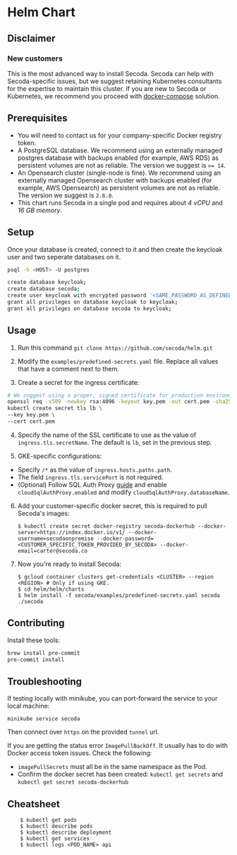 # Helm Chart

## Disclaimer

### New customers

This is the most advanced way to install Secoda. Secoda can help with Secoda-specific issues, but we suggest retaining Kubernetes consultants for the expertise to maintain this cluster. If you are new to Secoda or Kubernetes, we recommend you proceed with [docker-compose](https://github.com/secoda/docker-compose) solution.

## Prerequisites

- You will need to contact us for your company-specific Docker registry token.
- A PostgreSQL database.
We recommend using an externally managed postgres database with backups enabled (for example, AWS RDS) as persistent volumes are not as reliable.
The version we suggest is `>= 14`.
- An Opensearch cluster (single-node is fine).
We recommend using an externally managed Opensearch cluster with backups enabled (for example, AWS Opensearch) as persistent volumes are not as reliable.
The version we suggest is `2.6.0`.
- This chart runs Secoda in a single pod and requires about *4 vCPU* and *16 GB memory*.


## Setup

Once your database is created, connect to it and then create the keycloak user and two seperate databases on it.

```bash
psql -h <HOST> -U postgres
```

```bash
create database keycloak;
create database secoda;
create user keycloak with encrypted password '<SAME_PASSWORD_AS_DEFINED_IN_PREDEFINED-SECRETS.YAML>';
grant all privileges on database keycloak to keycloak;
grant all privileges on database secoda to keycloak;
```

## Usage

1.  Run this command `git clone https://github.com/secoda/helm.git`

2. Modify the `examples/predefined-secrets.yaml` file. Replace all values that have a comment next to them.

3. Create a secret for the ingress certificate:
```bash
# We suggest using a proper, signed certificate for production environments.
openssl req -x509 -newkey rsa:4096 -keyout key.pem -out cert.pem -sha256 -days 3650 -nodes -subj "/C=XX/ST=StateName/L=CityName/O=CompanyName/OU=CompanySectionName/CN=CommonNameOrHostname"
kubectl create secret tls lb \
--key key.pem \
--cert cert.pem
```

4. Specify the name of the SSL certificate to use as the value of `ingress.tls.secretName`. The default is `lb`, set in the previous step.

5. GKE-specific configurations:

- Specify `/*` as the value of `ingress.hosts.paths.path`.
- The field `ingress.tls.servicePort` is not required.
- (Optional) Follow SQL Auth Proxy [guide](https://cloud.google.com/sql/docs/postgres/connect-kubernetes-engine) and enable `cloudSqlAuthProxy.enabled` and modify `cloudSqlAuthProxy.databaseName`.

6.  Add your customer-specific docker secret, this is required to pull Secoda's images:

        $ kubectl create secret docker-registry secoda-dockerhub --docker-server=https://index.docker.io/v1/ --docker-username=secodaonpremise --docker-password=<CUSTOMER_SPECIFIC_TOKEN_PROVIDED_BY_SECODA> --docker-email=carter@secoda.co

7.  Now you're ready to install Secoda:

        $ gcloud container clusters get-credentials <CLUSTER> --region <REGION> # Only if using GKE.
        $ cd helm/helm/charts
        $ helm install -f secoda/examples/predefined-secrets.yaml secoda ./secoda

## Contributing

Install these tools:

```bash
brew install pre-commit
pre-commit install
```

## Troubleshooting

If testing locally with minikube, you can port-forward the service to your local machine:
```
minikube service secoda
```
Then connect over `https` on the provided `tunnel` url.

If you are getting the status error `ImagePullBackOff`. It usually has to do with Docker access token issues. Check the following:
* `imagePullSecrets` must all be in the same namespace as the Pod.
* Confirm the docker secret has been created: `kubectl get secrets` and `kubectl get secret secoda-dockerhub`

## Cheatsheet

        $ kubectl get pods
        $ kubectl describe pods
        $ kubectl describe deployment
        $ kubectl get services
        $ kubectl logs <POD_NAME> api